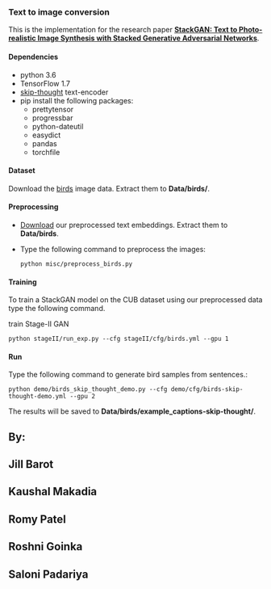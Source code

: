 ### Text to image conversion
This is the implementation for the research paper [**StackGAN: Text to Photo-realistic Image Synthesis with Stacked Generative Adversarial Networks**](https://arxiv.org/pdf/1612.03242.pdf).   

#### Dependencies
- python 3.6
- TensorFlow 1.7
- [skip-thought](https://github.com/ryankiros/skip-thoughts) text-encoder
- pip install the following packages:
 	- prettytensor
 	- progressbar
 	- python-dateutil
 	- easydict
 	- pandas
 	- torchfile

#### Dataset
Download the [birds](http://www.vision.caltech.edu/visipedia/CUB-200-2011.html)  image data. Extract them to **Data/birds/**.

#### Preprocessing 
- [Download](https://drive.google.com/file/d/0B3y_msrWZaXLT1BZdVdycDY5TEE/view?resourcekey=0-sZrhftoEfdvHq6MweAeCjA) our preprocessed text embeddings. Extract them to **Data/birds**.

- Type the following command to preprocess the images: 

  `python misc/preprocess_birds.py`

#### Training
To train a StackGAN model on the CUB dataset using our preprocessed data type the following command.

train Stage-II GAN 

`python stageII/run_exp.py --cfg stageII/cfg/birds.yml --gpu 1`

#### Run
Type the following command to generate bird samples from sentences.: 

`python demo/birds_skip_thought_demo.py --cfg demo/cfg/birds-skip-thought-demo.yml --gpu 2`  

The results will be saved to **Data/birds/example_captions-skip-thought/**. 

## By: 
## Jill Barot
## Kaushal Makadia
## Romy Patel
## Roshni Goinka
## Saloni Padariya




